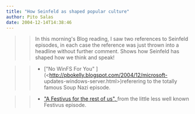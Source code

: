 ```yaml
---
title: "How Seinfeld as shaped popular culture"
author: Pito Salas
date: 2004-12-14T14:38:46
---
```



>>

>> In this morning's Blog reading, I saw two references to Seinfeld episodes,
in each case the reference was just thrown into a headline without further
comment. Shows how Seinfeld has shaped how we think and speak!

>>

>>   * ["No WinFS For You" ](<http://pbokelly.blogspot.com/2004/12/microsoft-
updates-windows-server.html>)referering to the totally famous Soup Nazi
episode.

>>   * ["A Festivus for the rest of us",
](<http://weblogs.asp.net/jledgard/archive/2004/12/13/284205.aspx>)from the
little less well known Festivus episode.

>>


